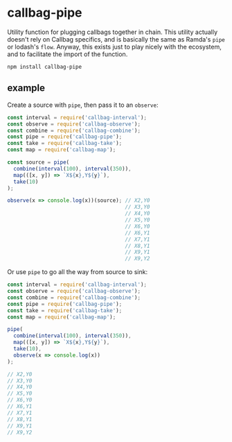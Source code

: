 # callbag-pipe

Utility function for plugging callbags together in chain. This utility actually doesn't rely on Callbag specifics, and is basically the same as Ramda's `pipe` or lodash's `flow`. Anyway, this exists just to play nicely with the ecosystem, and to facilitate the import of the function.

`npm install callbag-pipe`

## example

Create a source with `pipe`, then pass it to an `observe`:

```js
const interval = require('callbag-interval');
const observe = require('callbag-observe');
const combine = require('callbag-combine');
const pipe = require('callbag-pipe');
const take = require('callbag-take');
const map = require('callbag-map');

const source = pipe(
  combine(interval(100), interval(350)),
  map(([x, y]) => `X${x},Y${y}`),
  take(10)
);

observe(x => console.log(x))(source); // X2,Y0
                                      // X3,Y0
                                      // X4,Y0
                                      // X5,Y0
                                      // X6,Y0
                                      // X6,Y1
                                      // X7,Y1
                                      // X8,Y1
                                      // X9,Y1
                                      // X9,Y2
```

Or use `pipe` to go all the way from source to sink:

```js
const interval = require('callbag-interval');
const observe = require('callbag-observe');
const combine = require('callbag-combine');
const pipe = require('callbag-pipe');
const take = require('callbag-take');
const map = require('callbag-map');

pipe(
  combine(interval(100), interval(350)),
  map(([x, y]) => `X${x},Y${y}`),
  take(10),
  observe(x => console.log(x))
);

// X2,Y0
// X3,Y0
// X4,Y0
// X5,Y0
// X6,Y0
// X6,Y1
// X7,Y1
// X8,Y1
// X9,Y1
// X9,Y2
```
